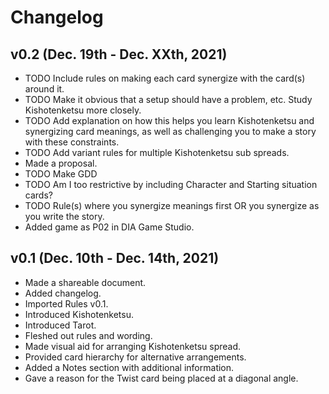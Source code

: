 # Changelog

## v0.2 (Dec. 19th - Dec. XXth, 2021)
- TODO Include rules on making each card synergize with the card(s) around it.
- TODO Make it obvious that a setup should have a problem, etc. Study Kishotenketsu more closely. 
- TODO Add explanation on how this helps you learn Kishotenketsu and synergizing card meanings, as well as challenging you to make a story with these constraints. 
- TODO Add variant rules for multiple Kishotenketsu sub spreads.
- Made a proposal.
- TODO Make GDD
- TODO Am I too restrictive by including Character and Starting situation cards?
- TODO Rule(s) where you synergize meanings first OR you synergize as you write the story. 
- Added game as P02 in DIA Game Studio.

## v0.1 (Dec. 10th - Dec. 14th, 2021)
- Made a shareable document. 
- Added changelog. 
- Imported Rules v0.1. 
- Introduced Kishotenketsu.
- Introduced Tarot. 
- Fleshed out rules and wording. 
- Made visual aid for arranging Kishotenketsu spread.
- Provided card hierarchy for alternative arrangements. 
- Added a Notes section with additional information. 
- Gave a reason for the Twist card being placed at a diagonal angle. 
